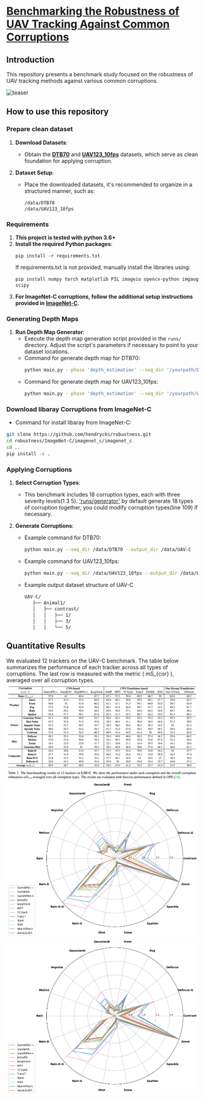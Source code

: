 # [Benchmarking the Robustness of UAV Tracking Against Common Corruptions](http://arxiv.org/abs/2403.11424)

## Introduction
This repository presents a benchmark study focused on the robustness of UAV tracking methods against various common corruptions.

![teaser](car_zoom_blur.gif)

## How to use this repository
### Prepare clean dataset
1. **Download Datasets**:
   - Obtain the [**DTB70**](https://github.com/flyers/drone-tracking) and [**UAV123_10fps**](https://cemse.kaust.edu.sa/ivul/uav123) datasets, which serve as clean foundation for applying corruption. 

2. **Dataset Setup**:
   - Place the downloaded datasets, it's recommended to organize in a structured manner, such as:
     ```
     /data/DTB70
     /data/UAV123_10fps
     ```
### Requirements
1. **This project is tested with python 3.6+**
2. **Install the required Python packages**:
   ```
   pip install -r requirements.txt
   ```
   If requirements.txt is not provided, manually install the libraries using:
   ```
   pip install numpy torch matplotlib PIL imageio opencv-python imgaug scipy
   ```
3. **For ImageNet-C corruptions, follow the additional setup instructions provided in [ImageNet-C](https://github.com/hendrycks/robustness).**

### Generating Depth Maps

1. **Run Depth Map Generator**:
   - Execute the depth map generation script provided in the `runs/` directory. Adjust the script's parameters if necessary to point to your dataset locations.
   - Command for generate depth map for DTB70:
     ```bash
     python main.py --phase 'depth_estimation' --seq_dir '/yourpath/DTB70'
     ```
   - Command for generate depth map for UAV123_10fps:
     ```bash
     python main.py --phase 'depth_estimation' --seq_dir '/yourpath/UAV123_10fps'
     ```
### Download libaray Corruptions from ImageNet-C
- Command for install libaray from ImageNet-C:
```bash
git clone https://github.com/hendrycks/robustness.git
cd robustness/ImageNet-C/imagenet_c/imagenet_c
cd ..
pip install -e .
```

### Applying Corruptions

1. **Select Corruption Types**:
   - This benchmark includes 18 corruption types, each with three severity levels(1 3 5).  ['runs/generator'](https://github.com/Xiaoqiong-Liu/UAV-C/blob/main/runs/generator.py) by default generate 18 types of corruption together, you could modify corruption types(line 109) if necessary.

2. **Generate Corruptions**:
   - Example command for DTB70:
     ```bash
     python main.py --seq_dir /data/DTB70 --output_dir /data/UAV-C
     ```
   - Example command for UAV123_10fps:
     ```bash
     python main.py --seq_dir /data/UAV123_10fps --output_dir /data/UAV-C
     ```
   - Example output dataset structure of UAV-C
      ```
      UAV-C/
         ├── Animal1/
         │   ├── contrast/
         │   │   ├── 1/
         │   │   ├── 3/
         │   │   └── 5/
      ```

## Quantitative Results
We evaluated 12 trackers on the UAV-C benchmark. The table below summarizes the performance of each tracker across all types of corruptions. The last row is measured with the metric \( mS_{cor} \), averaged over all corruption types.
![Corruption Types](Performances.png)
![Success](radar_success.png)
![Precision](radar_precision.png)
